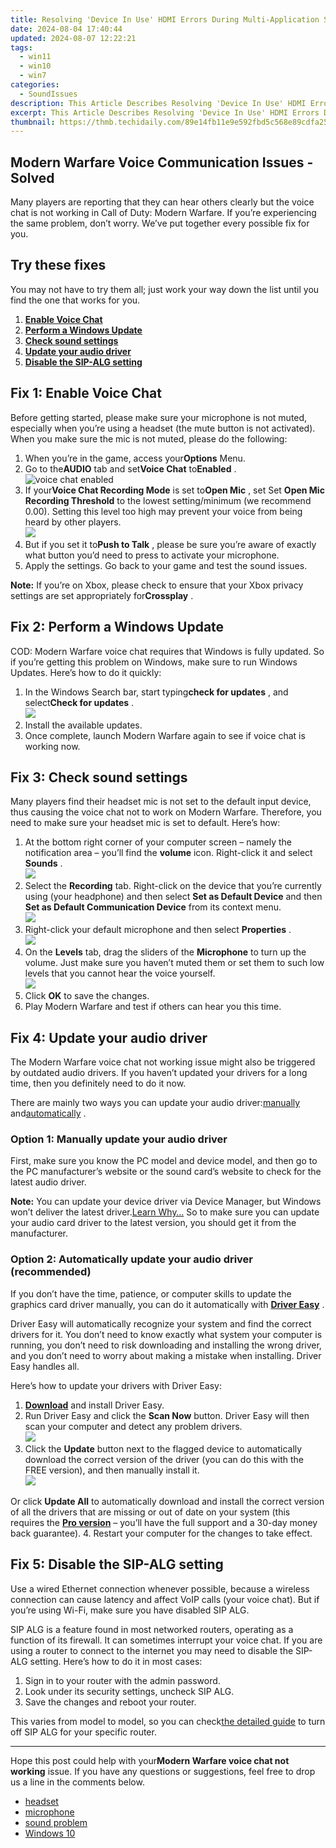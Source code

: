 ```yaml
---
title: Resolving 'Device In Use' HDMI Errors During Multi-Application Sessions
date: 2024-08-04 17:40:44
updated: 2024-08-07 12:22:21
tags:
  - win11
  - win10
  - win7
categories:
  - SoundIssues
description: This Article Describes Resolving 'Device In Use' HDMI Errors During Multi-Application Sessions
excerpt: This Article Describes Resolving 'Device In Use' HDMI Errors During Multi-Application Sessions
thumbnail: https://thmb.techidaily.com/89e14fb11e9e592fbd5c568e89cdfa2567dfefcd7e2cc4ffd1db69453f4dcbe5.jpg
---
```


## Modern Warfare Voice Communication Issues - Solved

Many players are reporting that they can hear others clearly but the voice chat is not working in Call of Duty: Modern Warfare. If you’re experiencing the same problem, don’t worry. We’ve put together every possible fix for you.

## Try these fixes

 You may not have to try them all; just work your way down the list until you find the one that works for you.

1. **[Enable Voice Chat](https://tools.techidaily.com/drivereasy/download/)**
2. **[Perform a Windows Update](https://tools.techidaily.com/drivereasy/download/)**
3. **[Check sound settings](https://tools.techidaily.com/drivereasy/download/)**
4. **[Update your audio driver](https://tools.techidaily.com/drivereasy/download/)**
5. **[Disable the SIP-ALG setting](https://tools.techidaily.com/drivereasy/download/)**

## Fix 1: Enable Voice Chat

 Before getting started, please make sure your microphone is not muted, especially when you’re using a headset (the mute button is not activated). When you make sure the mic is not muted, please do the following:

1. When you’re in the game, access your**Options** Menu.
2. Go to the**AUDIO** tab and set**Voice Chat** to**Enabled** .  
![voice chat enabled](https://images.drivereasy.com/wp-content/uploads/2021/01/Voice-chat-enabled.jpg)
3. If your**Voice Chat Recording Mode** is set to**Open Mic** , set Set **Open Mic Recording Threshold** to the lowest setting/minimum (we recommend 0.00). Setting this level too high may prevent your voice from being heard by other players.  
![](https://images.drivereasy.com/wp-content/uploads/2021/01/set-low.png)
4. But if you set it to**Push to Talk** , please be sure you’re aware of exactly what button you’d need to press to activate your microphone.
5. Apply the settings. Go back to your game and test the sound issues.

**Note:** If you’re on Xbox, please check to ensure that your Xbox privacy settings are set appropriately for**Crossplay** .

## Fix 2: Perform a Windows Update

 COD: Modern Warfare voice chat requires that Windows is fully updated. So if you’re getting this problem on Windows, make sure to run Windows Updates. Here’s how to do it quickly:

1. In the Windows Search bar, start typing**check for updates** , and select**Check for updates** .  
![](https://images.drivereasy.com/wp-content/uploads/2021/01/check-for-updates-windows.jpg)
2. Install the available updates.
3. Once complete, launch Modern Warfare again to see if voice chat is working now.

## Fix 3: Check sound settings

 Many players find their headset mic is not set to the default input device, thus causing the voice chat not to work on Modern Warfare. Therefore, you need to make sure your headset mic is set to default. Here’s how:

1. At the bottom right corner of your computer screen – namely the notification area – you’ll find the **volume**  icon. Right-click it and select **Sounds** .  
![](https://images.drivereasy.com/wp-content/uploads/2021/01/sounds.jpg)
2. Select the **Recording** tab. Right-click on the device that you’re currently using (your headphone) and then select **Set as Default Device** and then **Set as Default Communication Device** from its context menu.  
![](https://images.drivereasy.com/wp-content/uploads/2021/01/default.jpg)
3. Right-click your default microphone and then select **Properties** .  
![](https://images.drivereasy.com/wp-content/uploads/2021/01/audio-properties.jpg)
4. On the **Levels** tab, drag the sliders of the **Microphone** to turn up the volume. Just make sure you haven’t muted them or set them to such low levels that you cannot hear the voice yourself.  
![](https://images.drivereasy.com/wp-content/uploads/2021/01/headphone-levels.jpg)
5. Click **OK** to save the changes.
6. Play Modern Warfare and test if others can hear you this time.

## Fix 4: Update your audio driver

 The Modern Warfare voice chat not working issue might also be triggered by outdated audio drivers. If you haven’t updated your drivers for a long time, then you definitely need to do it now.

 There are mainly two ways you can update your audio driver:[manually](https://tools.techidaily.com/drivereasy/download/) and[automatically](https://tools.techidaily.com/drivereasy/download/) .

### Option 1: Manually update your audio driver

 First, make sure you know the PC model and device model, and then go to the PC manufacturer’s website or the sound card’s website to check for the latest audio driver.

**Note:** You can update your device driver via Device Manager, but Windows won’t deliver the latest driver.[Learn Why…](https://tools.techidaily.com/drivereasy/download/) So to make sure you can update your audio card driver to the latest version, you should get it from the manufacturer.

### Option 2: Automatically update your audio driver (recommended)

 If you don’t have the time, patience, or computer skills to update the graphics card driver manually, you can do it automatically with **[Driver Easy](https://tools.techidaily.com/drivereasy/download/)**  .

 Driver Easy will automatically recognize your system and find the correct drivers for it. You don’t need to know exactly what system your computer is running, you don’t need to risk downloading and installing the wrong driver, and you don’t need to worry about making a mistake when installing. Driver Easy handles all.

Here’s how to update your drivers with Driver Easy:

1. **[Download](https://tools.techidaily.com/drivereasy/download/)**  and install Driver Easy.
2. Run Driver Easy and click the **Scan Now** button. Driver Easy will then scan your computer and detect any problem drivers.  
![](https://images.drivereasy.com/wp-content/uploads/2020/12/Scan-now-1.jpg)
3. Click the **Update** button next to the flagged device to automatically download the correct version of the driver (you can do this with the FREE version), and then manually install it.  
![](https://images.drivereasy.com/wp-content/uploads/2021/01/Update-all.jpg)  

 Or click **Update All** to automatically download and install the correct version of all the drivers that are missing or out of date on your system (this requires the **[Pro version](https://tools.techidaily.com/drivereasy/download/)**  – you’ll have the full support and a 30-day money back guarantee).
4. Restart your computer for the changes to take effect.

## Fix 5: Disable the SIP-ALG setting

 Use a wired Ethernet connection whenever possible, because a wireless connection can cause latency and affect VoIP calls (your voice chat). But if you’re using Wi-Fi, make sure you have disabled SIP ALG.

 SIP ALG is a feature found in most networked routers, operating as a function of its firewall. It can sometimes interrupt your voice chat. If you are using a router to connect to the internet you may need to disable the SIP-ALG setting. Here’s how to do it in most cases:

1. Sign in to your router with the admin password.
2. Look under its security settings, uncheck SIP ALG.
3. Save the changes and reboot your router.

 This varies from model to model, so you can check[the detailed guide](https://shop-links.co/link/?exclusive=1&publisher_slug=itechdaily19598&url=https%3A%2F%2Fwww.nextiva.com%2Fblog%2Fdisable-sip-alg.html) to turn off SIP ALG for your specific router.

---

 Hope this post could help with your**Modern Warfare voice chat not working** issue. If you have any questions or suggestions, feel free to drop us a line in the comments below.

* [headset](https://tools.techidaily.com/drivereasy/download/)
* [microphone](https://tools.techidaily.com/drivereasy/download/)
* [sound problem](https://tools.techidaily.com/drivereasy/download/)
* [Windows 10](https://tools.techidaily.com/drivereasy/download/)

<ins class="adsbygoogle"
     style="display:block"
     data-ad-format="autorelaxed"
     data-ad-client="ca-pub-7571918770474297"
     data-ad-slot="1223367746"></ins>



<ins class="adsbygoogle"
     style="display:block"
     data-ad-client="ca-pub-7571918770474297"
     data-ad-slot="8358498916"
     data-ad-format="auto"
     data-full-width-responsive="true"></ins>
